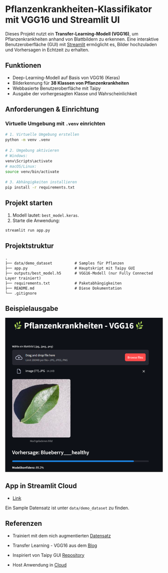 # Pflanzenkrankheiten-Klassifikator mit VGG16 und Streamlit UI

Dieses Projekt nutzt ein **Transfer-Learning-Modell (VGG16)**, um Pflanzenkrankheiten anhand von Blattbildern zu erkennen. Eine interaktive Benutzeroberfläche (GUI) mit [Streamlit](https://streamlit.io/) ermöglicht es, Bilder hochzuladen und Vorhersagen in Echtzeit zu erhalten.

## Funktionen
- Deep-Learning-Modell auf Basis von VGG16 (Keras)
- Bilderkennung für **38 Klassen von Pflanzenkrankheiten**
- Webbasierte Benutzeroberfläche mit Taipy
- Ausgabe der vorhergesagten Klasse und Wahrscheinlichkeit


## Anforderungen & Einrichtung

### Virtuelle Umgebung mit `.venv` einrichten

```bash
# 1. Virtuelle Umgebung erstellen
python -m venv .venv

# 2. Umgebung aktivieren
# Windows:
venv\Scripts\activate
# macOS/Linux:
source venv/bin/activate

# 3. Abhängigkeiten installieren
pip install -r requirements.txt
````

## Projekt starten

1. Modell lautet: `best_model.keras`.
2. Starte die Anwendung:

```bash
streamlit run app.py
```

## Projektstruktur

```
.
├── data/demo_dataset          # Samples für Pflanzen
├── app.py                     # Hauptskript mit Taipy GUI
├── outputs/best_model.h5      # VGG16-Modell (nur Fully Connected Layer trainiert)
├── requirements.txt           # Paketabhängigkeiten
├── README.md                  # Diese Dokumentation
└── .gitignore                 
```

## Beispielausgabe
![alt text](image.png)

## App in Streamlit Cloud

- [Link](https://leaf-disease-identification.streamlit.app/)

Ein Sample Datensatz ist unter `data/demo_dataset` zu finden.

## Referenzen

- Trainiert mit dem nich augmentierten [Datensatz](https://data.mendeley.com/datasets/tywbtsjrjv/1)

- Transfer Learning - VGG16 aus dem [Blog](https://towardsdatascience.com/transfer-learning-with-vgg16-and-keras-50ea161580b4/)

- Inspiriert von Taipy GUI [Repository](https://github.com/MariyaSha/ml_gui_app)

- Host Anwendung in [Cloud](https://streamlit.io/cloud)